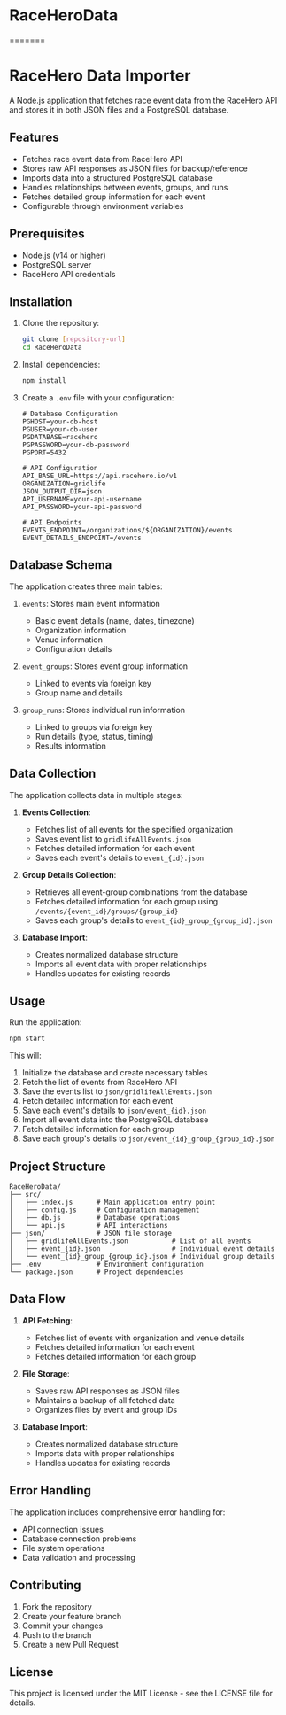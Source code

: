 # RaceHeroData
=======
# RaceHero Data Importer

A Node.js application that fetches race event data from the RaceHero API and stores it in both JSON files and a PostgreSQL database.

## Features

- Fetches race event data from RaceHero API
- Stores raw API responses as JSON files for backup/reference
- Imports data into a structured PostgreSQL database
- Handles relationships between events, groups, and runs
- Fetches detailed group information for each event
- Configurable through environment variables

## Prerequisites

- Node.js (v14 or higher)
- PostgreSQL server
- RaceHero API credentials

## Installation

1. Clone the repository:
   ```bash
   git clone [repository-url]
   cd RaceHeroData
   ```

2. Install dependencies:
   ```bash
   npm install
   ```

3. Create a `.env` file with your configuration:
   ```env
   # Database Configuration
   PGHOST=your-db-host
   PGUSER=your-db-user
   PGDATABASE=racehero
   PGPASSWORD=your-db-password
   PGPORT=5432

   # API Configuration
   API_BASE_URL=https://api.racehero.io/v1
   ORGANIZATION=gridlife
   JSON_OUTPUT_DIR=json
   API_USERNAME=your-api-username
   API_PASSWORD=your-api-password

   # API Endpoints
   EVENTS_ENDPOINT=/organizations/${ORGANIZATION}/events
   EVENT_DETAILS_ENDPOINT=/events
   ```

## Database Schema

The application creates three main tables:

1. `events`: Stores main event information
   - Basic event details (name, dates, timezone)
   - Organization information
   - Venue information
   - Configuration details

2. `event_groups`: Stores event group information
   - Linked to events via foreign key
   - Group name and details

3. `group_runs`: Stores individual run information
   - Linked to groups via foreign key
   - Run details (type, status, timing)
   - Results information

## Data Collection

The application collects data in multiple stages:

1. **Events Collection**:
   - Fetches list of all events for the specified organization
   - Saves event list to `gridlifeAllEvents.json`
   - Fetches detailed information for each event
   - Saves each event's details to `event_{id}.json`

2. **Group Details Collection**:
   - Retrieves all event-group combinations from the database
   - Fetches detailed information for each group using `/events/{event_id}/groups/{group_id}`
   - Saves each group's details to `event_{id}_group_{group_id}.json`

3. **Database Import**:
   - Creates normalized database structure
   - Imports all event data with proper relationships
   - Handles updates for existing records

## Usage

Run the application:
```bash
npm start
```

This will:
1. Initialize the database and create necessary tables
2. Fetch the list of events from RaceHero API
3. Save the events list to `json/gridlifeAllEvents.json`
4. Fetch detailed information for each event
5. Save each event's details to `json/event_{id}.json`
6. Import all event data into the PostgreSQL database
7. Fetch detailed information for each group
8. Save each group's details to `json/event_{id}_group_{group_id}.json`

## Project Structure

```
RaceHeroData/
├── src/
│   ├── index.js      # Main application entry point
│   ├── config.js     # Configuration management
│   ├── db.js         # Database operations
│   └── api.js        # API interactions
├── json/             # JSON file storage
│   ├── gridlifeAllEvents.json           # List of all events
│   ├── event_{id}.json                  # Individual event details
│   └── event_{id}_group_{group_id}.json # Individual group details
├── .env              # Environment configuration
└── package.json      # Project dependencies
```

## Data Flow

1. **API Fetching**:
   - Fetches list of events with organization and venue details
   - Fetches detailed information for each event
   - Fetches detailed information for each group

2. **File Storage**:
   - Saves raw API responses as JSON files
   - Maintains a backup of all fetched data
   - Organizes files by event and group IDs

3. **Database Import**:
   - Creates normalized database structure
   - Imports data with proper relationships
   - Handles updates for existing records

## Error Handling

The application includes comprehensive error handling for:
- API connection issues
- Database connection problems
- File system operations
- Data validation and processing

## Contributing

1. Fork the repository
2. Create your feature branch
3. Commit your changes
4. Push to the branch
5. Create a new Pull Request

## License

This project is licensed under the MIT License - see the LICENSE file for details.
